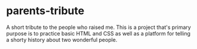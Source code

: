 # parents-tribute
A short tribute to the people who raised me. This is a project that's primary purpose is to practice basic HTML and CSS as well as a platform for telling a shorty history  about two wonderful people.